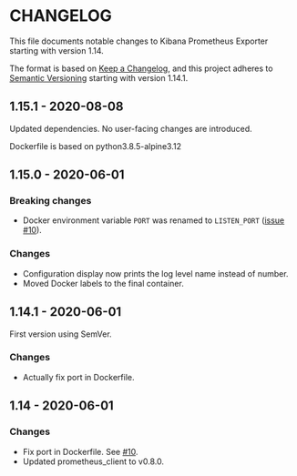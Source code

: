 # CHANGELOG
This file documents notable changes to Kibana Prometheus Exporter starting with version 1.14.

The format is based on [Keep a Changelog](https://keepachangelog.com/en/1.0.0/),
and this project adheres to [Semantic Versioning](https://semver.org/spec/v2.0.0.html) starting with version 1.14.1.

## 1.15.1 - 2020-08-08

Updated dependencies. No user-facing changes are introduced.

Dockerfile is based on python3.8.5-alpine3.12


## 1.15.0 - 2020-06-01
### Breaking changes
* Docker environment variable `PORT` was renamed to `LISTEN_PORT` ([issue #10](https://github.com/vladvasiliu/kibana-prometheus-exporter-py/issues/10)).
### Changes
* Configuration display now prints the log level name instead of number.
* Moved Docker labels to the final container.


## 1.14.1 - 2020-06-01
First version using SemVer.
### Changes
* Actually fix port in Dockerfile.


## 1.14 - 2020-06-01
### Changes
* Fix port in Dockerfile. See [#10](https://github.com/vladvasiliu/kibana-prometheus-exporter-py/issues/10).
* Updated prometheus_client to v0.8.0.

